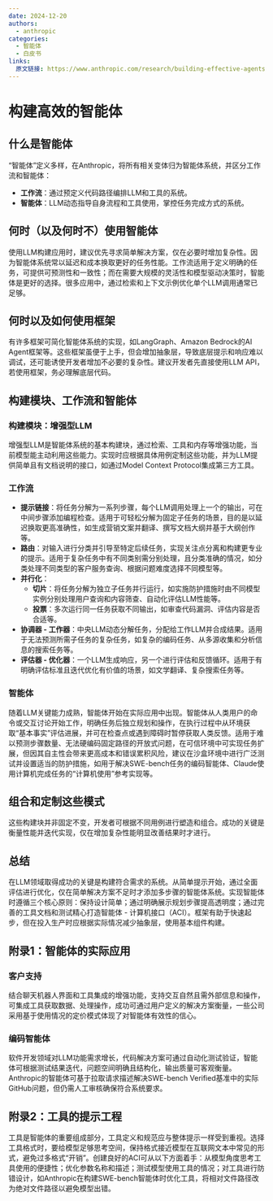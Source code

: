 ```yaml
---
date: 2024-12-20 
authors:
  - anthropic
categories:
  - 智能体
  - 白皮书
links:
  原文链接: https://www.anthropic.com/research/building-effective-agents
---
```


# 构建高效的智能体

## 什么是智能体

“智能体”定义多样，在Anthropic，将所有相关变体归为智能体系统，并区分工作流和智能体：

<!-- more -->

- **工作流**：通过预定义代码路径编排LLM和工具的系统。
- **智能体**：LLM动态指导自身流程和工具使用，掌控任务完成方式的系统。

## 何时（以及何时不）使用智能体

使用LLM构建应用时，建议优先寻求简单解决方案，仅在必要时增加复杂性。因为智能体系统常以延迟和成本换取更好的任务性能。工作流适用于定义明确的任务，可提供可预测性和一致性；而在需要大规模的灵活性和模型驱动决策时，智能体是更好的选择。很多应用中，通过检索和上下文示例优化单个LLM调用通常已足够。

## 何时以及如何使用框架

有许多框架可简化智能体系统的实现，如LangGraph、Amazon Bedrock的AI Agent框架等。这些框架虽便于上手，但会增加抽象层，导致底层提示和响应难以调试，还可能诱使开发者增加不必要的复杂性。建议开发者先直接使用LLM API，若使用框架，务必理解底层代码。

## 构建模块、工作流和智能体

### 构建模块：增强型LLM

增强型LLM是智能体系统的基本构建块，通过检索、工具和内存等增强功能，当前模型能主动利用这些能力。实现时应根据具体用例定制这些功能，并为LLM提供简单且有文档说明的接口，如通过Model Context Protocol集成第三方工具。

### 工作流

- **提示链接**：将任务分解为一系列步骤，每个LLM调用处理上一个的输出，可在中间步骤添加编程检查。适用于可轻松分解为固定子任务的场景，目的是以延迟换取更高准确性，如生成营销文案并翻译、撰写文档大纲并基于大纲创作等。
- **路由**：对输入进行分类并引导至特定后续任务，实现关注点分离和构建更专业的提示。适用于复杂任务中有不同类别需分别处理，且分类准确的情况，如分类处理不同类型的客户服务查询、根据问题难度选择不同模型等。
- **并行化**：
    - **切片**：将任务分解为独立子任务并行运行，如实施防护措施时由不同模型实例分别处理用户查询和内容筛查、自动化评估LLM性能等。
    - **投票**：多次运行同一任务获取不同输出，如审查代码漏洞、评估内容是否合适等。
- **协调器 - 工作器**：中央LLM动态分解任务，分配给工作LLM并合成结果。适用于无法预测所需子任务的复杂任务，如复杂的编码任务、从多源收集和分析信息的搜索任务等。
- **评估器 - 优化器**：一个LLM生成响应，另一个进行评估和反馈循环。适用于有明确评估标准且迭代优化有价值的场景，如文学翻译、复杂搜索任务等。

### 智能体

随着LLM关键能力成熟，智能体开始在实际应用中出现。智能体从人类用户的命令或交互讨论开始工作，明确任务后独立规划和操作，在执行过程中从环境获取“基本事实”评估进展，并可在检查点或遇到障碍时暂停获取人类反馈。适用于难以预测步骤数量、无法硬编码固定路径的开放式问题，在可信环境中可实现任务扩展，但因其自主性会带来更高成本和错误累积风险，建议在沙盒环境中进行广泛测试并设置适当的防护措施，如用于解决SWE-bench任务的编码智能体、Claude使用计算机完成任务的“计算机使用”参考实现等。

## 组合和定制这些模式

这些构建块并非固定不变，开发者可根据不同用例进行塑造和组合。成功的关键是衡量性能并迭代实现，仅在增加复杂性能明显改善结果时才进行。

## 总结

在LLM领域取得成功的关键是构建符合需求的系统。从简单提示开始，通过全面评估进行优化，仅在简单解决方案不足时才添加多步骤的智能体系统。实现智能体时遵循三个核心原则：保持设计简单；通过明确展示规划步骤提高透明度；通过完善的工具文档和测试精心打造智能体 - 计算机接口（ACI）。框架有助于快速起步，但在投入生产时应根据实际情况减少抽象层，使用基本组件构建。

## 附录1：智能体的实际应用

### 客户支持

结合聊天机器人界面和工具集成的增强功能，支持交互自然且需外部信息和操作，可集成工具获取数据、处理操作，成功可通过用户定义的解决方案衡量，一些公司采用基于使用情况的定价模式体现了对智能体有效性的信心。

### 编码智能体

软件开发领域对LLM功能需求增长，代码解决方案可通过自动化测试验证，智能体可根据测试结果迭代，问题空间明确且结构化，输出质量可客观衡量。Anthropic的智能体可基于拉取请求描述解决SWE-bench Verified基准中的实际GitHub问题，但仍需人工审核确保符合系统要求。

## 附录2：工具的提示工程

工具是智能体的重要组成部分，工具定义和规范应与整体提示一样受到重视。选择工具格式时，要给模型足够思考空间，保持格式接近模型在互联网文本中常见的形式，避免过多格式“开销”。创建良好的ACI可从以下方面着手：从模型角度思考工具使用的便捷性；优化参数名称和描述；测试模型使用工具的情况；对工具进行防错设计，如Anthropic在构建SWE-bench智能体时优化工具，将相对文件路径改为绝对文件路径以避免模型出错。 